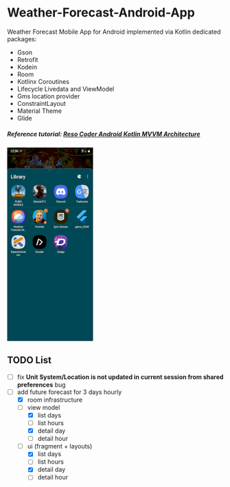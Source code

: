 # Weather-Forecast-Android-App

Weather Forecast Mobile App for Android implemented via Kotlin dedicated packages:
- Gson
- Retrofit
- Kodein
- Room
- Kotlinx Coroutines
- Lifecycle Livedata and ViewModel
- Gms location provider
- ConstraintLayout
- Material Theme
- Glide

##### Reference tutorial: [Reso Coder Android Kotlin MVVM Architecture](https://github.com/ResoCoder/forecast-mvvm-android-kotlin)


![](mvvm3.gif)

## TODO List
- [ ] fix **Unit System/Location is not updated in current session from shared preferences** bug
- [ ] add future forecast for 3 days hourly
  - [x] room infrastructure
  - [ ] view model
    - [x] list days
    - [ ] list hours
    - [x] detail day
    - [ ] detail hour
  - [ ] ui (fragment + layouts)
    - [x] list days
    - [ ] list hours
    - [x] detail day
    - [ ] detail hour
